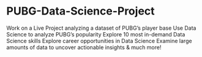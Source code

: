 # PUBG-Data-Science-Project
Work on a Live Project analyzing a dataset of PUBG’s player base Use Data Science to analyze PUBG’s popularity Explore 10 most in-demand Data Science skills Explore career opportunities in Data Science Examine large amounts of data to uncover actionable insights &amp; much more!
